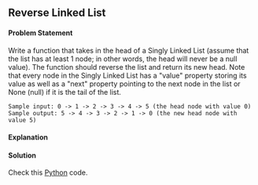 ## Reverse Linked List

#### Problem Statement


Write a function that takes in the head of a Singly Linked List (assume that the list has at least 1 node; in other words, the head will
never be a null value). The function should reverse the list and return its new head. Note that every node in the Singly Linked List
has a "value" property storing its value as well as a "next" property pointing to the next node in the list or None (null) if it is the tail
of the list.

`Sample input: 0 -> 1 -> 2 -> 3 -> 4 -> 5 (the head node with value 0)
`
`Sample output: 5 -> 4 -> 3 -> 2 -> 1 -> 0 (the new head node with value 5)`


#### Explanation



#### Solution

Check this [Python](../solution/Reverse_Linked_List.py) code.

